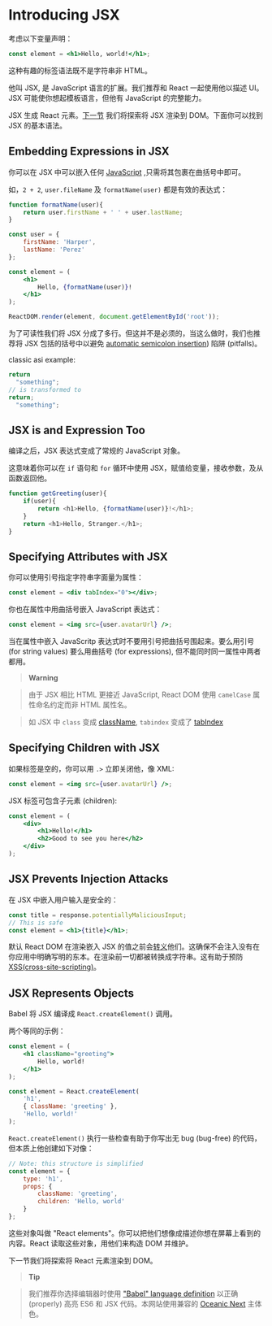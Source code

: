# Introducing JSX

考虑以下变量声明：

```jsx
const element = <h1>Hello, world!</h1>;
```

这种有趣的标签语法既不是字符串非 HTML。

他叫 JSX, 是 JavaScript 语言的扩展。我们推荐和 React 一起使用他以描述 UI。JSX 可能使你想起模板语言，但他有 JavaScript 的完整能力。

JSX 生成 React 元素。[下一节](/rendering-elements/) 我们将探索将 JSX 渲染到 DOM。下面你可以找到 JSX 的基本语法。

## Embedding Expressions in JSX

你可以在 JSX 中可以嵌入任何 [JavaScript](https://developer.mozilla.org/en-US/docs/Web/JavaScript/Guide/Expressions_and_Operators#Expressions) ,只需将其包裹在曲括号中即可。

如，`2 + 2`, `user.fileName` 及 `formatName(user)` 都是有效的表达式：

```jsx
function formatName(user){
    return user.firstName + ' ' + user.lastName;
}

const user = {
    firstName: 'Harper',
    lastName: 'Perez'
};

const element = (
    <h1>
        Hello, {formatName(user)}!
    </h1>
);

ReactDOM.render(element, document.getElementById('root'));
```

为了可读性我们将 JSX 分成了多行。但这并不是必须的，当这么做时，我们也推荐将 JSX 包括的括号中以避免 [automatic semicolon insertion](http://stackoverflow.com/q/2846283)) 陷阱 (pitfalls)。

classic asi example:

```js
return 
  "something";
// is transformed to
return;
  "something";
```

## JSX is and Expression Too

编译之后，JSX 表达式变成了常规的 JavaScript 对象。

这意味着你可以在 `if` 语句和 `for` 循环中使用 JSX，赋值给变量，接收参数，及从函数返回他。

```js
function getGreeting(user){
    if(user){
        return <h1>Hello, {formatName(user)}!</h1>;
    }
    return <h1>Hello, Stranger.</h1>;
}
```

## Specifying Attributes with JSX

你可以使用引号指定字符串字面量为属性：

```jsx
const element = <div tabIndex="0"></div>;
```

你也在属性中用曲括号嵌入 JavaScript 表达式：

```jsx
const element = <img src={user.avatarUrl} />;
```

当在属性中嵌入 JavaScritp 表达式时不要用引号把曲括号围起来。要么用引号 (for string values) 要么用曲括号 (for expressions), 但不能同时同一属性中两者都用。

> __Warning__

> 由于 JSX 相比 HTML 更接近 JavaScript, React DOM 使用 `camelCase` 属性命名约定而非 HTML 属性名。

> 如 JSX 中 `class` 变成 [className](https://developer.mozilla.org/en-US/docs/Web/API/Element/className), `tabindex` 变成了 [tabIndex](https://developer.mozilla.org/en-US/docs/Web/API/HTMLElement/tabIndex)

## Specifying Children with JSX

如果标签是空的，你可以用 `.>` 立即关闭他，像 XML:

```jsx
const element = <img src={user.avatarUrl} />;
```

JSX 标签可包含子元素 (children):

```jsx
const element = (
    <div>
        <h1>Hello!</h1>
        <h2>Good to see you here</h2>
    </div>
);
```

## JSX Prevents Injection Attacks

在 JSX 中嵌入用户输入是安全的：

```jsx
const title = response.potentiallyMaliciousInput;
// This is safe
const element = <h1>{title}</h1>;
```

默认 React DOM 在渲染嵌入 JSX 的值之前会[转义](http://stackoverflow.com/questions/7381974/which-characters-need-to-be-escaped-on-html)他们。这确保不会注入没有在你应用中明确写明的东本。在渲染前一切都被转换成字符串。这有助于预防 [XSS(cross-site-scripting)](https://en.wikipedia.org/wiki/Cross-site_scripting)。

## JSX Represents Objects

Babel 将 JSX 编译成 `React.createElement()` 调用。

两个等同的示例：

```jsx
const element = (
    <h1 className="greeting">
        Hello, world!
    </h1>
);
```

```js
const element = React.createElement(
    'h1',
    { className: 'greeting' },
    'Hello, world!'
);
```

`React.createElement()` 执行一些检查有助于你写出无 bug (bug-free) 的代码，但本质上他创建如下对像：

```js
// Note: this structure is simplified
const element = {
    type: 'h1',
    props: {
        className: 'greeting',
        children: 'Hello, world'
    }
};
```

这些对象叫做 "React elements"。你可以把他们想像成描述你想在屏幕上看到的内容。React 读取这些对象，用他们来构造 DOM 并维护。

下一节我们将探索将 React 元素渲染到 DOM。

> __Tip__

> 我们推荐你选择编辑器时使用 ["Babel" language definition](http://babeljs.io/docs/editors) 以正确 (properly) 高亮 ES6 和 JSX 代码。本网站使用兼容的 [Oceanic Next](https://labs.voronianski.com/oceanic-next-color-scheme/) 主体色。
